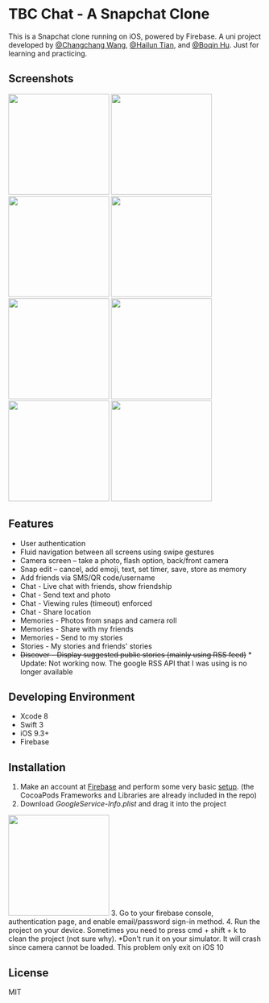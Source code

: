 TBC Chat - A Snapchat Clone
===========================
This is a Snapchat clone running on iOS, powered by Firebase. A uni project developed by [@Changchang Wang](https://github.com/Jeff1943), [@Hailun Tian](https://github.com/HelenTian), and [@Boqin Hu](https://github.com/Dirtymac). Just for learning and practicing.

Screenshots
-----------
<img src="https://raw.githubusercontent.com/Jeff1943/simple-snapchat/master/images/swipe.gif" width="200">
<img src="https://raw.githubusercontent.com/Jeff1943/simple-snapchat/master/images/Login.png" width="200"> <img src="https://raw.githubusercontent.com/Jeff1943/simple-snapchat/master/images/Camera.png" width="200">
<img src="https://raw.githubusercontent.com/Jeff1943/simple-snapchat/master/images/Chat.png" width="200">
<img src="https://raw.githubusercontent.com/Jeff1943/simple-snapchat/master/images/Send.png" width="200">
<img src="https://raw.githubusercontent.com/Jeff1943/simple-snapchat/master/images/Memories.png" width="200">
<img src="https://raw.githubusercontent.com/Jeff1943/simple-snapchat/master/images/Stories.png" width="200">
<img src="https://raw.githubusercontent.com/Jeff1943/simple-snapchat/master/images/Discover.png" width="200">

Features
-------------
* User authentication
* Fluid navigation between all screens using swipe gestures
* Camera screen – take a photo, flash option, back/front camera
* Snap edit – cancel, add emoji, text, set timer, save, store as memory
* Add friends via SMS/QR code/username
* Chat - Live chat with friends, show friendship
* Chat - Send text and photo
* Chat - Viewing rules (timeout) enforced
* Chat - Share location
* Memories - Photos from snaps and camera roll
* Memories - Share with my friends
* Memories - Send to my stories
* Stories - My stories and friends' stories
* ~~Discover - Display suggested public stories (mainly using RSS feed)~~ * Update: Not working now. The google RSS API that I was using is no longer available

Developing Environment
----------------------
* Xcode 8
* Swift 3
* iOS 9.3+
* Firebase

Installation
------------
1. Make an account at [Firebase](https://firebase.google.com/) and perform some very basic [setup](https://firebase.google.com/docs/ios/setup). (the CocoaPods Frameworks and Libraries are already included in the repo)
2. Download *GoogleService-Info.plist* and drag it into the project<br>
<img src="https://raw.githubusercontent.com/Jeff1943/simple-snapchat/master/images/Google%20plist.png" width="200">
3. Go to your firebase console, authentication page, and enable email/password sign-in method.
4. Run the project on your device. Sometimes you need to press cmd + shift + k to clean the project (not sure why).
*Don't run it on your simulator. It will crash since camera cannot be loaded. This problem only exit on iOS 10

License
------------
MIT


